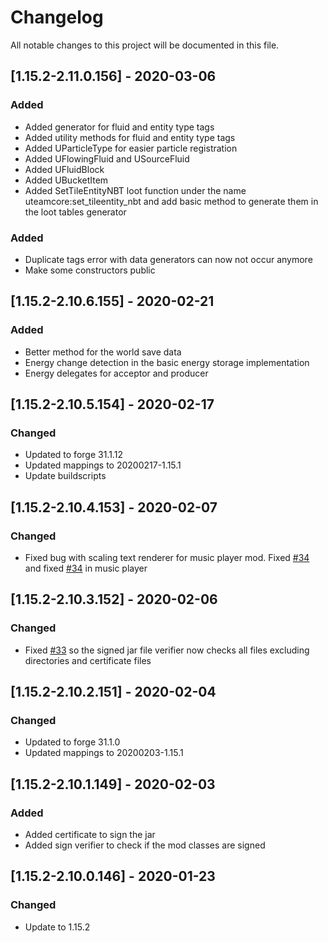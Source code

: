 # Changelog
All notable changes to this project will be documented in this file.

## [1.15.2-2.11.0.156] - 2020-03-06
### Added
 - Added generator for fluid and entity type tags
 - Added utility methods for fluid and entity type tags
 - Added UParticleType for easier particle registration
 - Added UFlowingFluid and USourceFluid
 - Added UFluidBlock
 - Added UBucketItem
 - Added SetTileEntityNBT loot function under the name uteamcore:set_tileentity_nbt and add basic method to generate them in the loot tables generator

### Added
 - Duplicate tags error with data generators can now not occur anymore
 - Make some constructors public

## [1.15.2-2.10.6.155] - 2020-02-21
### Added
 - Better method for the world save data
 - Energy change detection in the basic energy storage implementation
 - Energy delegates for acceptor and producer

## [1.15.2-2.10.5.154] - 2020-02-17
### Changed
 - Updated to forge 31.1.12
 - Updated mappings to 20200217-1.15.1
 - Update buildscripts

## [1.15.2-2.10.4.153] - 2020-02-07
### Changed
 - Fixed bug with scaling text renderer for music player mod. Fixed [#34](https://github.com/MC-U-Team/U-Team-Core/issues/34) and fixed [#34](https://github.com/MC-U-Team/Music-Player/issues/34) in music player

## [1.15.2-2.10.3.152] - 2020-02-06
### Changed
 - Fixed [#33](https://github.com/MC-U-Team/U-Team-Core/issues/33) so the signed jar file verifier now checks all files excluding directories and certificate files

## [1.15.2-2.10.2.151] - 2020-02-04
### Changed
 - Updated to forge 31.1.0
 - Updated mappings to 20200203-1.15.1

## [1.15.2-2.10.1.149] - 2020-02-03
### Added
 - Added certificate to sign the jar
 - Added sign verifier to check if the mod classes are signed

## [1.15.2-2.10.0.146] - 2020-01-23
### Changed
 - Update to 1.15.2
